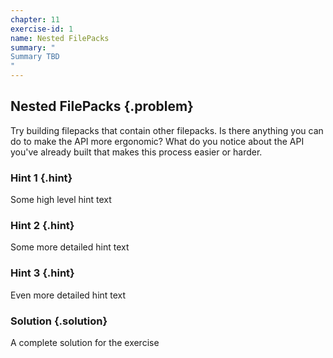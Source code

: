 ```yaml
---
chapter: 11
exercise-id: 1
name: Nested FilePacks
summary: "
Summary TBD
"
---
```


## Nested FilePacks {.problem}

Try building filepacks that contain other filepacks. Is there anything you can
do to make the API more ergonomic? What do you notice about the API you've
already built that makes this process easier or harder.

### Hint 1 {.hint}

Some high level hint text

### Hint 2 {.hint}

Some more detailed hint text

### Hint 3 {.hint}

Even more detailed hint text

### Solution {.solution}

A complete solution for the exercise
